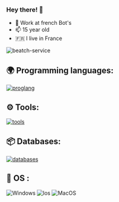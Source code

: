 ### Hey there! 👋
- 🪷 Work at french Bot's
- 📫 15 year old 
- 🇫🇷 I live in France

<p align="left"> <img src="https://komarev.com/ghpvc/?username=beatch-service&label=Profile%20views&color=0e75b6&style=flat" alt="beatch-service" /> 


## 🌍 Programming languages:

  [![proglang](https://skillicons.dev/icons?i=js,html,css,java,nextjs,react,powershell,tailwind&theme=dark)](https://github.com/beatch-service/)


## ⚙️ Tools:

  [![tools](https://skillicons.dev/icons?i=git,github,figma,vscode,idea,aws,docker,kubernetes,discord&theme=dark)](https://github.com/beatch-service)

  
## 📦 Databases:

 [![databases](https://skillicons.dev/icons?i=mysql,sqlite,mongodb&theme=dark)](https://github.com/beatch-service)


## 🔧 OS :

 ![Windows](https://img.shields.io/badge/Windows-000000?style=for-the-badge&logo=windows&logoColor=white)
 ![Ios](https://img.shields.io/badge/iOS-000000?style=for-the-badge&logo=ios&logoColor=white)
 ![MacOS](https://img.shields.io/badge/MACOS-000000?style=for-the-badge&logo=ios&logoColor=white)


